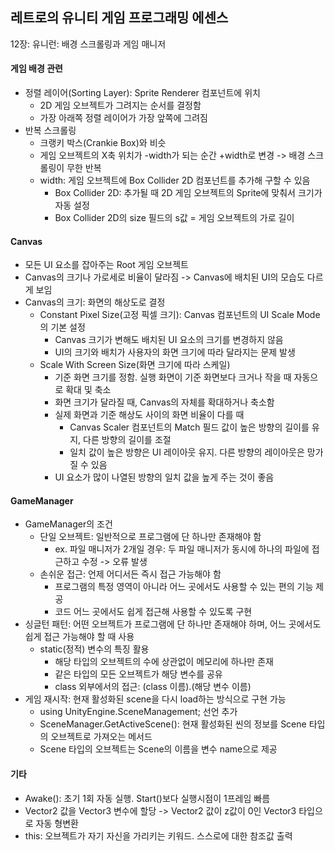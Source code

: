 ## 레트로의 유니티 게임 프로그래밍 에센스

12장: 유니런: 배경 스크롤링과 게임 매니저

#### 게임 배경 관련

- 정렬 레이어(Sorting Layer): Sprite Renderer 컴포넌트에 위치
  - 2D 게임 오브젝트가 그려지는 순서를 결정함
  - 가장 아래쪽 정렬 레이어가 가장 앞쪽에 그려짐
- 반복 스크롤링
  - 크랭키 박스(Crankie Box)와 비슷
  - 게임 오브젝트의 X축 위치가 -width가 되는 순간 +width로 변경 -> 배경 스크롤링이 무한 반복
  - width: 게임 오브젝트에 Box Collider 2D 컴포넌트를 추가해 구할 수 있음
    - Box Collider 2D: 추가될 때 2D 게임 오브젝트의 Sprite에 맞춰서 크기가 자동 설정
    - Box Collider 2D의 size 필드의 s값 = 게임 오브젝트의 가로 길이

#### Canvas

- 모든 UI 요소를 잡아주는 Root 게임 오브젝트
- Canvas의 크기나 가로세로 비율이 달라짐 -> Canvas에 배치된 UI의 모습도 다르게 보임
- Canvas의 크기: 화면의 해상도로 결정
  - Constant Pixel Size(고정 픽셀 크기): Canvas 컴포넌트의 UI Scale Mode의 기본 설정
    - Canvas 크기가 변해도 배치된 UI 요소의 크기를 변경하지 않음
    - UI의 크기와 배치가 사용자의 화면 크기에 따라 달라지는 문제 발생
  - Scale With Screen Size(화면 크기에 따라 스케일)
    - 기준 화면 크기를 정함. 실행 화면이 기준 화면보다 크거나 작을 때 자동으로 확대 및 축소
    - 화면 크기가 달라질 때, Canvas의 자체를 확대하거나 축소함
    - 실제 화면과 기준 해상도 사이의 화면 비율이 다를 때
      - Canvas Scaler 컴포넌트의 Match 필드 값이 높은 방향의 길이를 유지, 다른 방향의 길이를 조절
      - 일치 값이 높은 방향은 UI 레이아웃 유지. 다른 방향의 레이아웃은 망가질 수 있음
    - UI 요소가 많이 나열된 방향의 일치 값을 높게 주는 것이 좋음
       
#### GameManager

- GameManager의 조건
  - 단일 오브젝트: 일반적으로 프로그램에 단 하나만 존재해야 함
    - ex. 파일 매니저가 2개일 경우: 두 파일 매니저가 동시에 하나의 파일에 접근하고 수정 -> 오류 발생
  - 손쉬운 접근: 언제 어디서든 즉시 접근 가능해야 함
    - 프로그램의 특정 영역이 아니라 어느 곳에서도 사용할 수 있는 편의 기능 제공
    - 코드 어느 곳에서도 쉽게 접근해 사용할 수 있도록 구현
- 싱글턴 패턴: 어떤 오브젝트가 프로그램에 단 하나만 존재해야 하며, 어느 곳에서도 쉽게 접근 가능해야 할 때 사용
  - static(정적) 변수의 특징 활용
    - 해당 타입의 오브젝트의 수에 상관없이 메모리에 하나만 존재
    - 같은 타입의 모든 오브젝트가 해당 변수를 공유
    - class 외부에서의 접근: (class 이름).(해당 변수 이름)
- 게임 재시작: 현재 활성화된 scene을 다시 load하는 방식으로 구현 가능
  - using UnityEngine.SceneManagement; 선언 추가
  - SceneManager.GetActiveScene(): 현재 활성화된 씬의 정보를 Scene 타입의 오브젝트로 가져오는 메서드
  - Scene 타입의 오브젝트는 Scene의 이름을 변수 name으로 제공


#### 기타

- Awake(): 초기 1회 자동 실행. Start()보다 실행시점이 1프레임 빠름
- Vector2 값을 Vector3 변수에 할당 -> Vector2 값이 z값이 0인 Vector3 타입으로 자동 형변환
- this: 오브젝트가 자기 자신을 가리키는 키워드. 스스로에 대한 참조값 출력
